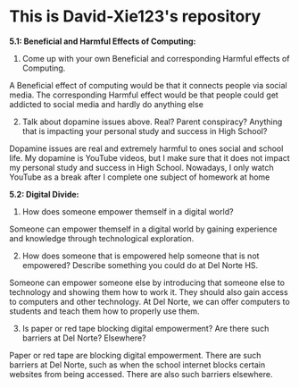 # This is David-Xie123's repository

**5.1: Beneficial and Harmful Effects of Computing:**
1. Come up with your own Beneficial and corresponding Harmful effects of Computing.

A Beneficial effect of computing would be that it connects people via social media. The corresponding Harmful effect would be that people could get addicted to social media and hardly do anything else

2. Talk about dopamine issues above. Real? Parent conspiracy? Anything that is impacting your personal study and success in High School?

Dopamine issues are real and extremely harmful to ones social and school life. My dopamine is YouTube videos, but I make sure that it does not impact my personal study and success in High School. Nowadays, I only watch YouTube as a break after I complete one subject of homework at home

**5.2: Digital Divide:**
1. How does someone empower themself in a digital world?

Someone can empower themself in a digital world by gaining experience and knowledge through technological exploration.

2. How does someone that is empowered help someone that is not empowered? Describe something you could do at Del Norte HS.

Someone can empower someone else by introducing that someone else to technology and showing them how to work it. They should also gain access to computers and other technology. At Del Norte, we can offer computers to students and teach them how to properly use them.

3. Is paper or red tape blocking digital empowerment? Are there such barriers at Del Norte? Elsewhere?

Paper or red tape are blocking digital empowerment. There are such barriers at Del Norte, such as when the school internet blocks certain websites from being accessed. There are also such barriers elsewhere.

